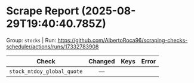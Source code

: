 # Scrape Report (2025-08-29T19:40:40.785Z)

Group: `stocks`  |  Run: https://github.com/AlbertoRoca96/scraping-checks-scheduler/actions/runs/17332783908

| Check | Changed | Keys | Error |
|---|:---:|:--|:--|
| `stock_ntdoy_global_quote` | — |  |  |
